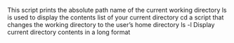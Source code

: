 This script prints the absolute path name of the current working directory
ls is used to display the contents list of your current directory
cd  a script that changes the working directory to the user’s home directory
ls -l Display current directory contents in a long format

